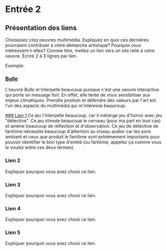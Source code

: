 # Entrée 2
## Présentation des liens
Choisissez cinq oeuvres multimédia. Expliquez en quoi ces dernières pourraient contribuer à votre démarche artistique? Pourquoi vous intéressent-t-elles? Comme titre, mettez un lien vers un site relié à votre oeuvre. Écrire 2 à 3 lignes par lien.

Exemple: 
### [Bulle](https://www.onf.ca/interactif/bulle/) 
L'oeuvre *Bulle* m'interpelle beaucoup puisque c'est une oeuvre interactive qui porte un message fort. En effet, elle tente de nous sensibiliser aux enjeux climatiques. Prendre position et défendre des valeurs par l'art est l'un des aspects du multimédia qui m'intéresse beaucoup. 

[### Lien 1 ](https://store.steampowered.com/app/739630/Phasmophobia/)
Ce jeu l'interpelle beaucoup, car il mélange jeu d'horrur avec jeu "détective". Ce jeu stimule beaucoup le cerveau (pour ma part en tout cas) et amène beaucoup de réflection et d'observation. Ce jeu de détective de fantôme nécessite beaucoup d'attention au niveau audior car les sons ambiant et ceux que produit le fantôme sont extrêmement importants pour pouvoir identifier le bon type d'entité (ou fantôme, appelez ça comme vous le voulez entre ces deux termes). 

### Lien 2 
Expliquer pourquoi vous avez choisi ce lien.

### Lien 3 
Expliquer pourquoi vous avez choisi ce lien.  

### Lien 4 
Expliquer pourquoi vous avez choisi ce lien. 

### Lien 5 
Expliquer pourquoi vous avez choisi ce lien. 

